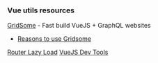 ### Vue utils resources

[GridSome](https://gridsome.org/) - Fast build VueJS + GraphQL websites
 - [Reasons to use Gridsome](https://vueschool.io/articles/vuejs-tutorials/9-reasons-to-use-gridsome-for-your-next-vue-application/)

[Router Lazy Load](https://thevueguy.com/blog/lazy-load-routes-vue-router/)
[VueJS Dev Tools](https://chrome.google.com/webstore/detail/vuejs-devtools/nhdogjmejiglipccpnnnanhbledajbpd?hl=en)
